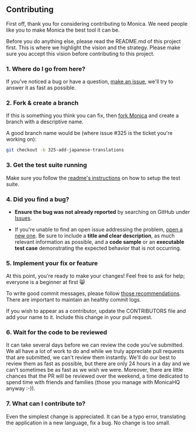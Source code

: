 ## Contributing

First off, thank you for considering contributing to Monica. We need people like
you to make Monica the best tool it can be.

Before you do anything else, please read the README.md of this project first.
This is where we highlight the vision and the strategy. Please make sure you
accept this vision before contributing to this project.

### 1. Where do I go from here?

If you've noticed a bug or have a question, [make an issue](https://github.com/monicahq/monica/issues/new),
we'll try to answer it as fast as possible.

### 2. Fork & create a branch

If this is something you think you can fix, then
[fork Monica](https://help.github.com/articles/fork-a-repo)
and create a branch with a descriptive name.

A good branch name would be (where issue #325 is the ticket you're working on):

```sh
git checkout -b 325-add-japanese-translations
```

### 3. Get the test suite running

Make sure you follow the [readme's instructions](https://github.com/monicahq/monica#setup-the-testing-environment)
on how to setup the test suite.

### 4. Did you find a bug?

* **Ensure the bug was not already reported** by searching on GitHub under [Issues](https://github.com/monicahq/monica/issues).

* If you're unable to find an open issue addressing the problem, [open a new one](https://github.com/monicahq/monica/issues/new).
Be sure to include a **title and clear description**, as much relevant
information as possible, and a **code sample** or an **executable test case**
demonstrating the expected behavior that is not occurring.

### 5. Implement your fix or feature

At this point, you're ready to make your changes! Feel free to ask for help;
everyone is a beginner at first :smile_cat:

To write good commit messages, please follow [those recommendations](http://tbaggery.com/2008/04/19/a-note-about-git-commit-messages.html). There are important to maintain an healthy commit logs.

If you wish to appear as a contributor, update the CONTRIBUTORS file and 
add your name to it. Include this change in your pull request.

### 6. Wait for the code to be reviewed

It can take several days before we can review the code you've submitted. We
all have a lot of work to do and while we truly appreciate pull requests that
are submitted, we can't review them instantly. We'll do our best to review
them as fast as possible, but there are only 24 hours in a day and we can't
sometimes be as fast as we wish we were. Moreover, there are little chances that
the PR will be reviewed over the weekend, a time dedicated to spend time with 
friends and families (those you manage with MonicaHQ anyway :-)).

### 7. What can I contribute to?

Even the simplest change is appreciated. It can be a typo error, translating the
application in a new language, fix a bug. No change is too small.

